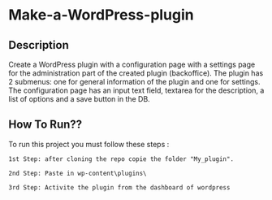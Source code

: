 # Make-a-WordPress-plugin

## Description
Create a WordPress plugin with a configuration page with a settings page for the administration part of the created plugin (backoffice). The plugin has 2 submenus: one for general information of the plugin and one for settings. The configuration page has an input text field, textarea for the description, a list of options and a save button in the DB.

## How To Run??

To run this project you must follow these steps :

```
1st Step: after cloning the repo copie the folder "My_plugin".

2nd Step: Paste in wp-content\plugins\

3rd Step: Activite the plugin from the dashboard of wordpress

```


